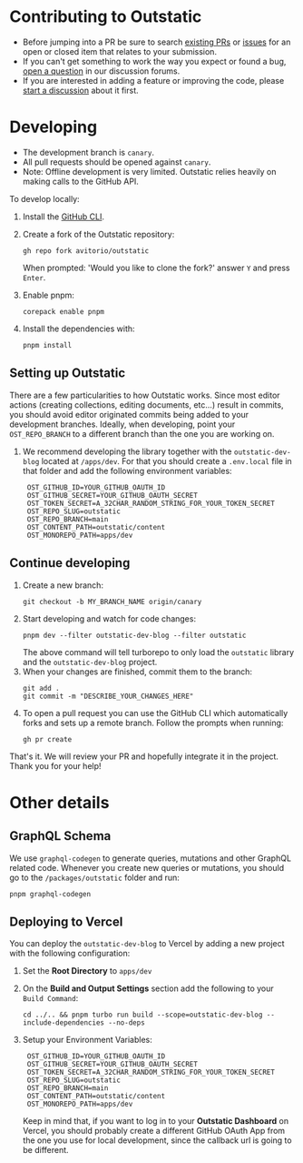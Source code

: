 # Contributing to Outstatic

- Before jumping into a PR be sure to search [existing PRs](https://github.com/avitorio/outstatic/pulls) or [issues](https://github.com/avitorio/outstatic/issues) for an open or closed item that relates to your submission.
- If you can't get something to work the way you expect or found a bug, [open a question](https://github.com/avitorio/outstatic/discussions/new?category=q-a) in our discussion forums.
- If you are interested in adding a feature or improving the code, please [start a discussion](https://github.com/avitorio/outstatic/discussions/new?category=ideas) about it first.

# Developing

- The development branch is `canary`.
- All pull requests should be opened against `canary`.
- Note: Offline development is very limited. Outstatic relies heavily on making calls to the GitHub API.

To develop locally:

1. Install the [GitHub CLI](https://github.com/cli/cli#installation).
1. Create a fork of the Outstatic repository:

   ```
   gh repo fork avitorio/outstatic
   ```

   When prompted: 'Would you like to clone the fork?' answer `Y` and press `Enter`.

1. Enable pnpm:
   ```
   corepack enable pnpm
   ```
1. Install the dependencies with:
   ```
   pnpm install
   ```

## Setting up Outstatic

There are a few particularities to how Outstatic works. Since most editor actions (creating collections, editing documents, etc...) result in commits, you should avoid editor originated commits being added to your development branches. Ideally, when developing, point your `OST_REPO_BRANCH` to a different branch than the one you are working on.

1. We recommend developing the library together with the `outstatic-dev-blog` located at `/apps/dev`. For that you should create a `.env.local` file in that folder and add the following environment variables:
   ```
    OST_GITHUB_ID=YOUR_GITHUB_OAUTH_ID
    OST_GITHUB_SECRET=YOUR_GITHUB_OAUTH_SECRET
    OST_TOKEN_SECRET=A_32CHAR_RANDOM_STRING_FOR_YOUR_TOKEN_SECRET
    OST_REPO_SLUG=outstatic
    OST_REPO_BRANCH=main
    OST_CONTENT_PATH=outstatic/content
    OST_MONOREPO_PATH=apps/dev
   ```

## Continue developing

1. Create a new branch:
   ```
   git checkout -b MY_BRANCH_NAME origin/canary
   ```
1. Start developing and watch for code changes:
   ```
   pnpm dev --filter outstatic-dev-blog --filter outstatic
   ```
   The above command will tell turborepo to only load the `outstatic` library and the `outstatic-dev-blog` project.
1. When your changes are finished, commit them to the branch:
   ```
   git add .
   git commit -m "DESCRIBE_YOUR_CHANGES_HERE"
   ```
1. To open a pull request you can use the GitHub CLI which automatically forks and sets up a remote branch. Follow the prompts when running:
   ```
   gh pr create
   ```

That's it. We will review your PR and hopefully integrate it in the project. Thank you for your help!

# Other details

## GraphQL Schema

We use `graphql-codegen` to generate queries, mutations and other GraphQL related code. Whenever you create new queries or mutations, you should go to the `/packages/outstatic` folder and run:

```
pnpm graphql-codegen
```

## Deploying to Vercel

You can deploy the `outstatic-dev-blog` to Vercel by adding a new project with the following configuration:

1. Set the **Root Directory** to `apps/dev`

1. On the **Build and Output Settings** section add the following to your `Build Command`:

   ```
   cd ../.. && pnpm turbo run build --scope=outstatic-dev-blog --include-dependencies --no-deps
   ```

1. Setup your Environment Variables:
   ```
    OST_GITHUB_ID=YOUR_GITHUB_OAUTH_ID
    OST_GITHUB_SECRET=YOUR_GITHUB_OAUTH_SECRET
    OST_TOKEN_SECRET=A_32CHAR_RANDOM_STRING_FOR_YOUR_TOKEN_SECRET
    OST_REPO_SLUG=outstatic
    OST_REPO_BRANCH=main
    OST_CONTENT_PATH=outstatic/content
    OST_MONOREPO_PATH=apps/dev
   ```
   Keep in mind that, if you want to log in to your **Outstatic Dashboard** on Vercel, you should probably create a different GitHub OAuth App from the one you use for local development, since the callback url is going to be different.
